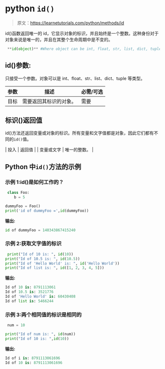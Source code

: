# python `id()`

> 原文：<https://learnetutorials.com/python/methods/id>

id()函数返回唯一的 id，它显示对象的标识，并且始终是一个整数。这种身份对于对象来说是唯一的，并且在其整个生命周期中是不变的。

```py
 **id(object)** #Where object can be int, float, str, list, dict, tuple, etc. 

```

## id()参数:

只接受一个参数。对象可以是 int、float、str、list、dict、tuple 等类型。

| 参数 | 描述 | 必需/可选 |
| --- | --- | --- |
| 目标 | 需要返回其标识的对象。 | 需要 |

## 标识()返回值

id()方法还返回变量或对象的标识。所有变量和文字值都是对象，因此它们都有不同的`id()`值。

| 投入 | 返回值 |
| 变量或文字 | 唯一的整数。 |

## Python 中`id()`方法的示例

### 示例 1:id()是如何工作的？

```py
 class Foo:
    b = 5

dummyFoo = Foo()
print('id of dummyFoo =',id(dummyFoo)) 

```

**输出:**

```py
id of dummyFoo = 140343867415240 
```

### 示例 2:获取文字值的标识

```py
 print("Id of 10 is: ", id(10))
print("Id of 10.5 is: ", id(10.5))
print("Id of 'Hello World' is: ", id('Hello World'))
print("Id of list is: ", id([1, 2, 3, 4, 5])) 

```

**输出:**

```py
Id of 10 is: 8791113061
Id of 10.5 is: 3521776
Id of 'Hello World' is: 60430408
Id of list is: 5466244 
```

### 示例 3:两个相同值的标识是相同的

```py
 num = 10

print("Id of num is: ", id(num))
print("Id of 10 is: ",id(10)) 

```

**输出:**

```py
Id of i is: 8791113061696
Id of 10 is: 8791113061696 
```